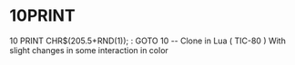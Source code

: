 # 10PRINT
10 PRINT CHR$(205.5+RND(1)); : GOTO 10  -- Clone in Lua ( TIC-80 ) With slight changes in some interaction in color

